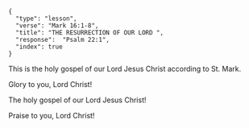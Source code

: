```
{
  "type": "lesson",
  "verse": "Mark 16:1-8",
  "title": "THE RESURRECTION OF OUR LORD ",
  "response":  "Psalm 22:1",
  "index": true
}
```

This is the holy gospel of our Lord
Jesus Christ according to St. Mark.

Glory to you, Lord Christ!

The holy gospel of our Lord
Jesus Christ!

Praise to you, Lord Christ!
